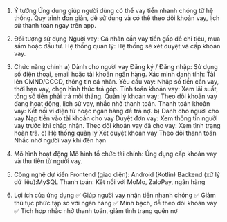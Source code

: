 1. Ý tưởng
Ứng dụng giúp người dùng có thể vay tiền nhanh chóng từ hệ thống. Quy trình đơn giản, dễ sử dụng và có thể theo dõi khoản vay, lịch sử thanh toán ngay trên app.

2. Đối tượng sử dụng
Người vay: Cá nhân cần vay tiền gấp để chi tiêu, mua sắm hoặc đầu tư.
Hệ thống quản lý: Hệ thống sẽ xét duyệt và cấp khoản vay.
3. Chức năng chính
a) Dành cho người vay
Đăng ký / Đăng nhập: Sử dụng số điện thoại, email hoặc tài khoản ngân hàng.
Xác minh danh tính: Tải lên CMND/CCCD, thông tin cá nhân.
Yêu cầu vay: Nhập số tiền cần vay, thời hạn vay, chọn hình thức trả góp.
Tính toán khoản vay: Xem lãi suất, tổng số tiền phải trả mỗi tháng.
Quản lý khoản vay: Theo dõi khoản vay đang hoạt động, lịch sử vay, nhắc nhở thanh toán.
Thanh toán khoản vay: Kết nối ví điện tử hoặc ngân hàng để trả nợ.
b) Dành cho người cho vay
Nạp tiền vào tài khoản cho vay
Duyệt đơn vay: Xem thông tin người vay trước khi chấp nhận.
Theo dõi khoản vay đã cho vay: Xem tình trạng hoàn trả.
c) Hệ thống quản lý
Xét duyệt khoản vay 
Theo dõi thanh toán
Nhắc nhở người vay khi đến hạn
4. Mô hình hoạt động
Mô hình tổ chức tài chính: Ứng dụng cấp khoản vay và thu tiền từ người vay.
5. Công nghệ dự kiến
Frontend (giao diện): Android (Kotlin)
Backend (xử lý dữ liệu):MySQL
Thanh toán: Kết nối với MoMo, ZaloPay, ngân hàng
6. Lợi ích của ứng dụng
✅ Giúp người vay nhận tiền nhanh chóng
✅ Giảm thủ tục phức tạp so với ngân hàng
✅ Minh bạch, dễ theo dõi khoản vay
✅ Tích hợp nhắc nhở thanh toán, giảm tình trạng quên nợ
